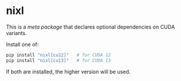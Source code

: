 # nixl

This is a *meta package* that declares optional dependencies on CUDA variants.

Install one of:
```bash
pip install "nixl[cu12]"   # for CUDA 12
pip install "nixl[cu13]"   # for CUDA 13
```

If both are installed, the higher version will be used.
